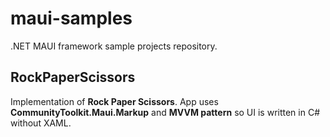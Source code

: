 # maui-samples
.NET MAUI framework sample projects repository.

## RockPaperScissors
Implementation of **Rock Paper Scissors**. App uses **CommunityToolkit.Maui.Markup** and **MVVM pattern** so UI is written in C# without XAML.
